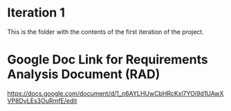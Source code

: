 # Iteration 1
This is the folder with the contents of the first iteration of the project.
# Google Doc Link for Requirements Analysis Document (RAD)
https://docs.google.com/document/d/1_n6AYLHUwCbHRcKxl7YOi9d1UAwXVP8DvLEs3OuRmfE/edit
